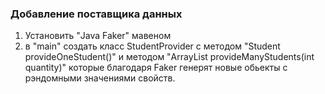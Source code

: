 ### Добавление поставщика данных

1. Установить "Java Faker" мавеном
2. в "main" создать класс StudentProvider с методом "Student provideOneStudent()" и методом "ArrayList<Student> provideManyStudents(int quantity)" которые благодаря Faker генерят новые обьекты с рэндомными значениями свойств.
